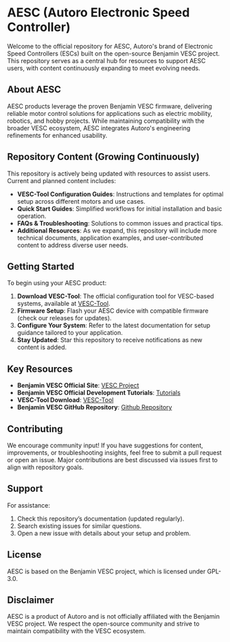 # AESC (Autoro Electronic Speed Controller)

Welcome to the official repository for AESC, Autoro's brand of Electronic Speed Controllers (ESCs) built on the open-source Benjamin VESC project. This repository serves as a central hub for resources to support AESC users, with content continuously expanding to meet evolving needs.

## About AESC

AESC products leverage the proven Benjamin VESC firmware, delivering reliable motor control solutions for applications such as electric mobility, robotics, and hobby projects. While maintaining compatibility with the broader VESC ecosystem, AESC integrates Autoro's engineering refinements for enhanced usability.

## Repository Content (Growing Continuously)

This repository is actively being updated with resources to assist users. Current and planned content includes:

- **VESC-Tool Configuration Guides**: Instructions and templates for optimal setup across different motors and use cases.
- **Quick Start Guides**: Simplified workflows for initial installation and basic operation.
- **FAQs & Troubleshooting**: Solutions to common issues and practical tips.
- **Additional Resources**: As we expand, this repository will include more technical documents, application examples, and user-contributed content to address diverse user needs.

## Getting Started

To begin using your AESC product:

1. **Download VESC-Tool**: The official configuration tool for VESC-based systems, available at [VESC-Tool](https://vesc-project.com/vesc_tool).
2. **Firmware Setup**: Flash your AESC device with compatible firmware (check our releases for updates).
3. **Configure Your System**: Refer to the latest documentation for setup guidance tailored to your application.
4. **Stay Updated**: Star this repository to receive notifications as new content is added.

## Key Resources

- **Benjamin VESC Official Site**: [VESC Project](https://vesc-project.com/)
- **Benjamin VESC Official Development Tutorials**: [Tutorials](https://vesc-project.com/documentation)
- **VESC-Tool Download**: [VESC-Tool](https://vesc-project.com/vesc_tool)
- **Benjamin VESC GitHub Repository**: [Github Repository](https://github.com/vedderb/bldc)

## Contributing

We encourage community input! If you have suggestions for content, improvements, or troubleshooting insights, feel free to submit a pull request or open an issue. Major contributions are best discussed via issues first to align with repository goals.

## Support

For assistance:

1. Check this repository’s documentation (updated regularly).
2. Search existing issues for similar questions.
3. Open a new issue with details about your setup and problem.

## License

AESC is based on the Benjamin VESC project, which is licensed under GPL-3.0. 

## Disclaimer

AESC is a product of Autoro and is not officially affiliated with the Benjamin VESC project. We respect the open-source community and strive to maintain compatibility with the VESC ecosystem.
